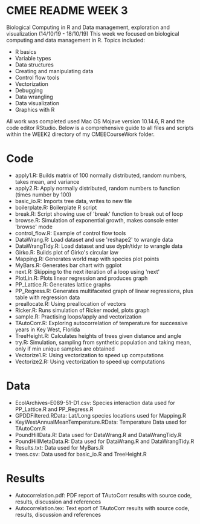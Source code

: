 # CMEE README WEEK 3

Biological Computing in R and Data management, exploration and visualization (14/10/19 - 18/10/19)
This week we focused on biological computing and data management in R. Topics included:
 - R basics
 - Variable types
 - Data structures
 - Creating and manipulating data
 - Control flow tools
 - Vectorization
 - Debugging
 - Data wrangling
 - Data visualization
 - Graphics with R
 
All work was completed used Mac OS Mojave version 10.14.6, R and the code editor RStudio. Below is a comprehensive guide to all files and scripts within the WEEK2 directory of my CMEECourseWork folder.

# Code

 - apply1.R: Builds matrix of 100 normally distributed, random numbers, takes mean, and variance
 - apply2.R: Apply normally distributed, random numbers to function (times number by 100)
 - basic_io.R: Imports tree data, writes to new file
 - boilerplate.R: Boilerplate R script
 - break.R: Script showing use of 'break' function to break out of loop
 - browse.R: Simulation of exponential growth, makes console enter 'browse' mode
 - control_flow.R: Example of control flow tools
 - DataWrang.R: Load dataset and use 'reshape2' to wrangle data
 - DataWrangTidy.R: Load dataset and use dyplr/tidyr to wrangle data
 - Girko.R: Builds plot of Girko's circular law
 - Mapping.R: Generates world map with species plot points
 - MyBars.R: Generates bar chart with ggplot
 - next.R: Skipping to the next iteration of a loop using 'next'
 - PlotLin.R: Plots linear regression and produces graph
 - PP_Lattice.R: Generates lattice graphs
 - PP_Regress.R: Generates multifaceted graph of linear regressions, plus table with regression data
 - preallocate.R: Using preallocation of vectors
 - Ricker.R: Runs simulation of Ricker model, plots graph
 - sample.R: Practising loops/apply and vectorization
 - TAutoCorr.R: Exploring autocorrelation of temperature for successive years in Key West, Florida
 - TreeHeight.R: Calculates heights of trees given distance and angle
 - try.R: Simulation, sampling from synthetic population and taking mean, only if min unique samples are obtained
 - Vectorize1.R: Using vectorization to speed up computations
 - Vectorize2.R: Using vectorization to speed up computations

# Data

- EcolArchives-E089-51-D1.csv: Species interaction data used for PP_Lattice.R and PP_Regress.R
- GPDDFiltered.RData: Lat/Long species locations used for Mapping.R
- KeyWestAnnualMeanTemperature.RData: Temperature Data used for TAutoCorr.R
- PoundHillData.R: Data used for DataWrang.R and DataWrangTidy.R
- PoundHillMetaData.R: Data used for DataWrang.R and DataWrangTidy.R
- Results.txt: Data used for MyBars.R
- trees.csv: Data used for basic_io.R and TreeHeight.R

# Results

- Autocorrelation.pdf: PDF report of TAutoCorr results with source code, results, discussion and references
- Autocorrelation.tex: Text eport of TAutoCorr results with source code, results, discussion and references
